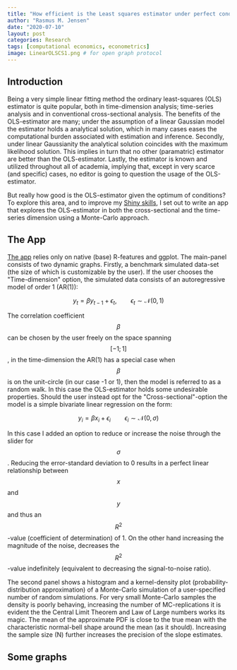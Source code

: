 ```yaml
---
title: "How efficient is the Least squares estimator under perfect conditions?"
author: "Rasmus M. Jensen"
date: "2020-07-10"
layout: post
categories: Research
tags: [computational economics, econometrics]
image: LinearOLSCS1.png # for open graph protocol
---
```


## Introduction

Being a very simple linear fitting method the ordinary least-squares (OLS) estimator is quite popular, both in time-dimension analysis; time-series analysis and in conventional cross-sectional analysis.
The benefits of the OLS-estimator are many; under the assumption of a linear Gaussian model the estimator holds a analytical solution, which in many cases eases the computational burden associated with estimation and inference.
Secondly, under linear Gaussianity the analytical solution coincides with the maximum likelihood solution. This implies in turn that no other (paramatric) estimator are better than the OLS-estimator.
Lastly, the estimator is known and utilized throughout all of academia, implying that, except in very scarce (and specific) cases, no editor is going to question the usage of the OLS-estimator.

But really how good is the OLS-estimator given the optimum of conditions? To explore this area, and to improve my [Shiny skills](https://shiny.rstudio.com), I set out to write an app that explores the OLS-estimator in both the cross-sectional and the time-series dimension using a Monte-Carlo approach.

## The App
[The app](https://rasmusjensen96.shinyapps.io/LeastSquaresEfficiency/) relies only on native (base) R-features and ggplot. The main-panel consists of two dynamic graphs.
Firstly, a benchmark simulated data-set (the size of which is customizable by the user). If the user chooses the "Time-dimension" option, the simulated data consists of an autoregressive model of order 1 (AR(1)):

$$ y_t = \beta y_{t-1} + \epsilon_t, \qquad \epsilon_t \sim \mathcal{N}\left( 0,1\right) $$

The correlation coefficient $$\beta$$ can be chosen by the user freely on the space spanning $$\left[-1;1\right]$$, in the time-dimension the AR(1) has a special case when $$\beta$$ is on the unit-circle (in our case -1 or 1), then the model is referred to as a random walk. In this case the OLS-estimator holds some undesirable properties.
Should the user instead opt for the "Cross-sectional"-option the model is a simple bivariate linear regression on the form:

$$ y_i = \beta x_i + \epsilon_i \qquad \epsilon_i \sim \mathcal{N}\left( 0,\sigma\right) $$

In this case I added an option to reduce or increase the noise through the slider for $$\sigma$$. Reducing the error-standard deviation to 0 results in a perfect linear relationship between $$x$$ and $$y$$ and thus an $$R^2$$-value (coefficient of determination) of 1. On the other hand increasing the magnitude of the noise, decreases the $$R^2$$-value indefinitely (equivalent to decreasing the signal-to-noise ratio).

The second panel shows a histogram and a kernel-density plot (probability-distribution approximation) of a Monte-Carlo simulation of a user-specified number of random simulations. For very small Monte-Carlo samples the density is poorly behaving, increasing the number of MC-replications it is evident the the Central Limit Theorem and Law of Large numbers works its magic. The mean of the approximate PDF is close to the true mean with the characteristic normal-bell shape around the mean (as it should). Increasing the sample size (N) further increases the precision of the slope estimates. 

## Some graphs


